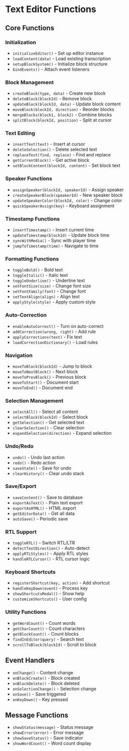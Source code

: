 # Text Editor Functions

## Core Functions

### Initialization
- `initializeEditor()` - Set up editor instance
- `loadContent(data)` - Load existing transcription
- `setupBlockSystem()` - Initialize block structure
- `bindEvents()` - Attach event listeners

### Block Management
- `createBlock(type, data)` - Create new block
- `deleteBlock(blockId)` - Remove block
- `updateBlock(blockId, data)` - Update block content
- `moveBlock(blockId, direction)` - Reorder blocks
- `mergeBlocks(block1, block2)` - Combine blocks
- `splitBlock(blockId, position)` - Split at cursor

### Text Editing
- `insertText(text)` - Insert at cursor
- `deleteSelection()` - Delete selected text
- `replaceText(find, replace)` - Find and replace
- `getCurrentBlock()` - Get active block
- `setBlockContent(blockId, content)` - Set block text

### Speaker Functions
- `assignSpeaker(blockId, speakerId)` - Assign speaker
- `createSpeakerBlock(speakerId)` - New speaker block
- `updateSpeakerColor(blockId, color)` - Change color
- `quickSpeakerAssign(key)` - Keyboard assignment

### Timestamp Functions
- `insertTimestamp()` - Insert current time
- `updateTimestamp(blockId)` - Update block time
- `syncWithMedia()` - Sync with player time
- `jumpToTimestamp(time)` - Navigate to time

### Formatting Functions
- `toggleBold()` - Bold text
- `toggleItalic()` - Italic text
- `toggleUnderline()` - Underline text
- `setFontSize(size)` - Change font size
- `setFontFamily(font)` - Change font
- `setTextAlign(align)` - Align text
- `applyStyle(style)` - Apply custom style

### Auto-Correction
- `enableAutoCorrect()` - Turn on auto-correct
- `addCorrection(wrong, right)` - Add rule
- `applyCorrections(text)` - Fix text
- `loadCorrectionDictionary()` - Load rules

### Navigation
- `moveToBlock(blockId)` - Jump to block
- `moveToNextBlock()` - Next block
- `moveToPrevBlock()` - Previous block
- `moveToStart()` - Document start
- `moveToEnd()` - Document end

### Selection Management
- `selectAll()` - Select all content
- `selectBlock(blockId)` - Select block
- `getSelection()` - Get selected text
- `clearSelection()` - Clear selection
- `expandSelection(direction)` - Expand selection

### Undo/Redo
- `undo()` - Undo last action
- `redo()` - Redo action
- `saveState()` - Save for undo
- `clearHistory()` - Clear undo stack

### Save/Export
- `saveContent()` - Save to database
- `exportAsText()` - Plain text export
- `exportAsHTML()` - HTML export
- `getEditorData()` - Get all data
- `autoSave()` - Periodic save

### RTL Support
- `toggleRTL()` - Switch RTL/LTR
- `detectTextDirection()` - Auto-detect
- `applyRTLStyles()` - Apply RTL styles
- `handleRTLCursor()` - RTL cursor logic

### Keyboard Shortcuts
- `registerShortcut(key, action)` - Add shortcut
- `handleKeyDown(event)` - Process key
- `showShortcutsModal()` - Show help
- `customizeShortcuts()` - User config

### Utility Functions
- `getWordCount()` - Count words
- `getCharCount()` - Count characters
- `getBlockCount()` - Count blocks
- `findInEditor(query)` - Search text
- `scrollToBlock(blockId)` - Scroll to block

## Event Handlers
- `onChange()` - Content change
- `onBlockCreate()` - Block created
- `onBlockDelete()` - Block deleted
- `onSelectionChange()` - Selection change
- `onSave()` - Save triggered
- `onKeyDown()` - Key pressed

## Message Functions
- `showStatus(message)` - Status message
- `showError(error)` - Error message
- `showSaveStatus()` - Save indicator
- `showWordCount()` - Word count display